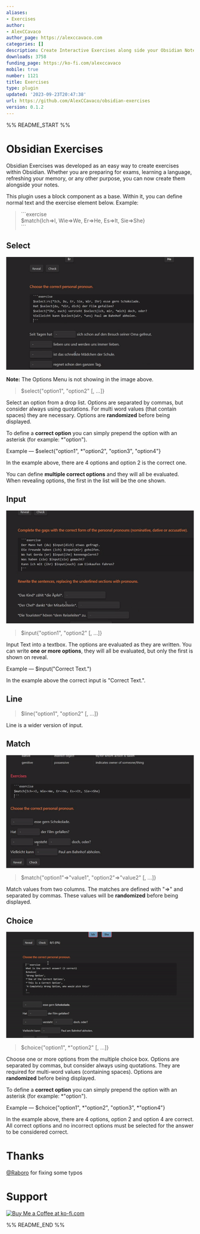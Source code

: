 ```yaml
---
aliases:
- Exercises
author:
- AlexCCavaco
author_page: https://alexccavaco.com
categories: []
description: Create Interactive Exercises along side your Obsidian Notes
downloads: 3758
funding_page: https://ko-fi.com/alexccavaco
mobile: true
number: 1121
title: Exercises
type: plugin
updated: '2023-09-23T20:47:38'
url: https://github.com/AlexCCavaco/obsidian-exercises
version: 0.1.2
---
```


%% README_START %%

# Obsidian Exercises

Obsidian Exercises was developed as an easy way to create exercises within Obsidian. Whether you are preparing for exams, learning a language, refreshing your memory, or any other purpose, you can now create them alongside your notes.

This plugin uses a block component as a base. Within it, you can define normal text and the exercise element below. Example:

> \```exercise
> <br/>$match{Ich=>I, Wie=>We, Er=>He, Es=>It, Sie=>She}
> <br/>\```

## Select

![Match Exercise](https://raw.githubusercontent.com/AlexCCavaco/obsidian-exercises/HEAD/assets/select-exercise.gif)

**Note:** The Options Menu is not showing in the image above.

>$select{"option1", "option2" [, …]}

Select an option from a drop list. Options are separated by commas, but consider always using quotations. For multi word values (that contain spaces) they are necessary. Options are **randomized** before being displayed.

To define a **correct option** you can simply prepend the option with an asterisk (for example: \*"option").

Example — $select{"option1", \*"option2", "option3", "option4"}

In the example above, there are 4 options and option 2 is the correct one.

You can define **multiple correct options** and they will all be evaluated. When revealing options, the first in the list will be the one shown.

## Input

![Match Exercise](https://raw.githubusercontent.com/AlexCCavaco/obsidian-exercises/HEAD/assets/input-exercise.gif)

>$input{"option1", "option2" [, …]}

Input Text into a textbox. The options are evaluated as they are written. You can write **one or more options**, they will all be evaluated, but only the first is shown on reveal.

Example — $input("Correct Text.")

In the example above the correct input is "Correct Text.".

## Line

>$line{"option1", "option2" [, …]}

Line is a wider version of input.

## Match

![Match Exercise](https://raw.githubusercontent.com/AlexCCavaco/obsidian-exercises/HEAD/assets/match-exercise.gif)

>$match{"option1"=>"value1", "option2"=>"value2" [, …]}

Match values from two columns. The matches are defined with "=>" and separated by commas. These values will be **randomized** before being displayed.

## Choice

![Match Exercise](https://raw.githubusercontent.com/AlexCCavaco/obsidian-exercises/HEAD/assets/choice-exercise.gif)

>$choice{"option1", *"option2" [, …]}

Choose one or more options from the multiple choice box. Options are separated by commas, but consider always using quotations. They are required for multi-word values (containing spaces). Options are **randomized** before being displayed.

To define a **correct option** you can simply prepend the option with an asterisk (for example: \*"option").

Example — $choice{"option1", \*"option2", "option3", \*"option4"}

In the example above, there are 4 options, option 2 and option 4 are correct. All correct options and no incorrect options must be selected for the answer to be considered correct.

# Thanks

[@Raboro](https://github.com/Raboro) for fixing some typos

# Support

<a href='https://ko-fi.com/alexccavaco' target='_blank'><img height='36' style='border:0px;height:36px;' src='https://storage.ko-fi.com/cdn/kofi2.png?v=3' border='0' alt='Buy Me a Coffee at ko-fi.com' /></a>


%% README_END %%